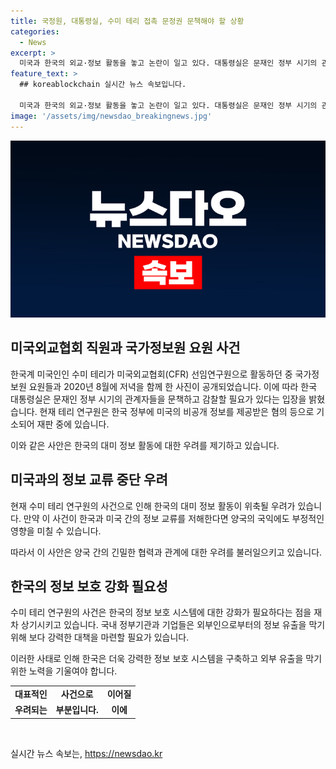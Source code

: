 ```yaml
---
title: 국정원, 대통령실, 수미 테리 접촉 문정권 문책해야 할 상황
categories:
  - News
excerpt: >
  미국과 한국의 외교·정보 활동을 놓고 논란이 일고 있다. 대통령실은 문재인 정부 시기의 관계자들을 문책하고 감찰해야 한다는 입장을 밝혔고, 이에 대한 우려가 커지고 있다. 또한, 한국계 미국인 수미 테리 연구원이 한국 정부에 미국의 비공개 정보를 제공받은 혐의로 재판을 받고 있는 상황이어서 한국의 대미 정보 활동이 위축될 우려도 나오고 있다. 여기에는 사진 속 수미 테리와 국정원 요원의 관련이 크게 논란이 되고 있다.
feature_text: >
  ## koreablockchain 실시간 뉴스 속보입니다.

  미국과 한국의 외교·정보 활동을 놓고 논란이 일고 있다. 대통령실은 문재인 정부 시기의 관계자들을 문책하고 감찰해야 한다는 입장을 밝혔고, 이에 대한 우려가 커지고 있다. 또한, 한국계 미국인 수미 테리 연구원이 한국 정부에 미국의 비공개 정보를 제공받은 혐의로 재판을 받고 있는 상황이어서 한국의 대미 정보 활동이 위축될 우려도 나오고 있다. 여기에는 사진 속 수미 테리와 국정원 요원의 관련이 크게 논란이 되고 있다.
image: '/assets/img/newsdao_breakingnews.jpg'
---
```


<p><img src="/assets/img/newsdao_breakingnews.jpg" alt="koreablockchain 속보" /></p>

<h2 data-ke-size="size26">미국외교협회 직원과 국가정보원 요원 사건</h2>

<p>한국계 미국인인 수미 테리가 미국외교협회(CFR) 선임연구원으로 활동하던 중 국가정보원 요원들과 2020년 8월에 저녁을 함께 한 사진이 공개되었습니다. 이에 따라 한국 대통령실은 문재인 정부 시기의 관계자들을 문책하고 감찰할 필요가 있다는 입장을 밝혔습니다. 현재 테리 연구원은 한국 정부에 미국의 비공개 정보를 제공받은 혐의 등으로 기소되어 재판 중에 있습니다.</p>

<p data-ke-size="size16">이와 같은 사안은 한국의 대미 정보 활동에 대한 우려를 제기하고 있습니다.</p>

<h2 data-ke-size="size26">미국과의 정보 교류 중단 우려</h2>

<p>현재 수미 테리 연구원의 사건으로 인해 한국의 대미 정보 활동이 위축될 우려가 있습니다. 만약 이 사건이 한국과 미국 간의 정보 교류를 저해한다면 양국의 국익에도 부정적인 영향을 미칠 수 있습니다.</p>

<p data-ke-size="size16">따라서 이 사안은 양국 간의 긴밀한 협력과 관계에 대한 우려를 불러일으키고 있습니다.</p>

<h2 data-ke-size="size26">한국의 정보 보호 강화 필요성</h2>

<p>수미 테리 연구원의 사건은 한국의 정보 보호 시스템에 대한 강화가 필요하다는 점을 재차 상기시키고 있습니다. 국내 정부기관과 기업들은 외부인으로부터의 정보 유출을 막기 위해 보다 강력한 대책을 마련할 필요가 있습니다.</p>

<p data-ke-size="size16">이러한 사태로 인해 한국은 더욱 강력한 정보 보호 시스템을 구축하고 외부 유출을 막기 위한 노력을 기울여야 합니다.</p>

<table>
    <tr>
        <td style="text-align: center; height: 17px;"><b>대표적인</b></td>
        <td style="text-align: center; height: 17px;"><b>사건으로</b></td>
        <td style="text-align: center; height: 17px;"><b>이어질</b></td>
    </tr>
    <tr>
        <td style="text-align: center; height: 17px;"><b>우려되는</b></td>
        <td style="text-align: center; height: 17px;"><b>부분입니다.</b></td>
        <td style="text-align: center; height: 17px;"><b>이에</b></td>
    </tr>
</table>

<p data-ke-size="size16">&nbsp;</p>
실시간 뉴스 속보는, <a href="https://newsdao.kr" rel="dofollow">https://newsdao.kr</a>


